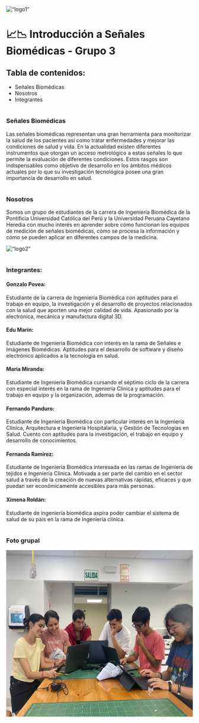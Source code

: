 
<img src="https://www.cayetano.edu.pe/cayetano/images/2018/Logo_Oficial.png" alt= “logo1” height="100">

# 📈📉 Introducción a Señales Biomédicas - Grupo 3

## Tabla de contenidos:
* Señales Biomédicas
* Nosotros
* Integrantes

# 
### Señales Biomédicas
Las señales biomédicas representan una gran herramienta para monitorizar la salud de los pacientes así como tratar enfermedades y mejorar las condiciones de salud y vida. En la actualidad existen diferentes instrumentos que otorgan un acceso metrológico a estas señales lo que permite la evaluación de diferentes condiciones. Estos rasgos son indispensables como objetivo de desarrollo en los ámbitos médicos actuales  por lo que su investigación tecnológica posee una gran importancia de desarrollo en salud. 
# 

### Nosotros
Somos un grupo de estudiantes de la carrera de Ingeniería Biomédica de la Pontificia Universidad Católica del Perú y la Universidad Peruana Cayetano Heredia con mucho interés en aprender sobre cómo funcionan los equipos de medición de señales biomédicas, cómo se procesa la información y cómo se pueden aplicar en diferentes campos de la medicina.

<img src="https://cainvas-static.s3.amazonaws.com/media/user_data/cainvas-admin/heart-beat-anomaly.gif" alt= “logo2” height="150" width="700">

# 
### Integrantes:

#### Gonzalo Povea:
Estudiante de la carrera de Ingeniería Biomédica con aptitudes para el trabajo en equipo, la investigación y el desarrollo de proyectos relacionados con la salud que aporten una mejor calidad de vida. Apasionado por la electrónica, mecánica y manufactura digital 3D. 

#### Edu Marin: 
Estudiante de Ingeniería Biomédica con interés en la rama de Señales e Imágenes Biomédicas. Aptitudes para el desarrollo de software y diseño electrónico aplicados a la tecnología en salud.

#### Maria Miranda:
Estudiante de Ingeniería Biomédica cursando el séptimo ciclo de la carrera con especial interés en la rama de Ingeniería Clínica y aptitudes para el trabajo en equipo y la organización, ademas de la programación.  

#### Fernando Panduro: 
Estudiante de 
Ingeniería Biomédica con particular interés en la Ingeniería Clínica, Arquitectura e Ingeniería Hospitalaria, y Gestión de Tecnologías en Salud. Cuento con aptitudes para la investigación, el trabajo en equipo y desarrollo de conocimientos. 

#### Fernanda Ramirez:
Estudiante de Ingeniería Biomédica interesada en las ramas de Ingeniería de tejidos e Ingeniería Clínica. Motivada a ser parte del cambio en el sector salud a través de la creación de nuevas alternativas rápidas, eficaces y que puedan ser económicamente accesibles para más personas.

#### Ximena Roldán:
Estudiante de ingeniería biomédica aspira poder cambiar el sistema de salud de su país en la rama de Ingeniería clínica.

# 
### Foto grupal

<img src="foto_grupal.jpeg" alt= “logo2” height="450">
